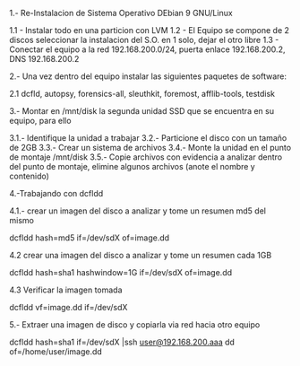 1.- Re-Instalacion de Sistema Operativo DEbian 9 GNU/Linux 

1.1 - Instalar todo en una particion con LVM
1.2 - El Equipo se compone de 2 discos seleccionar la instalacion del S.O. en 1 solo, dejar el otro libre
1.3 - Conectar el equipo a la red 192.168.200.0/24, puerta enlace 192.168.200.2, DNS 192.168.200.2

2.- Una vez dentro del equipo instalar las siguientes paquetes de software:

2.1 dcfld, autopsy, forensics-all, sleuthkit, foremost, afflib-tools, testdisk

3.- Montar en /mnt/disk la segunda unidad SSD que se encuentra en su equipo, para ello

3.1.- Identifique la unidad a trabajar
3.2.- Particione el disco con un tamaño de 2GB
3.3.- Crear un sistema de archivos
3.4.- Monte la unidad en el punto de montaje /mnt/disk
3.5.- Copie archivos con evidencia a analizar dentro del punto de montaje, elimine algunos archivos (anote el nombre y contenido)

4.-Trabajando con dcfldd

4.1.- crear un imagen del disco a analizar y tome un resumen md5 del mismo

dcfldd hash=md5 if=/dev/sdX of=image.dd

4.2 crear una imagen del disco a analizar y tome un resumen cada 1GB

dcfldd hash=sha1 hashwindow=1G if=/dev/sdX of=image.dd

4.3 Verificar la imagen tomada

dcfldd vf=image.dd if=/dev/sdX

5.- Extraer una imagen de disco y copiarla via red hacia otro equipo

dcfldd hash=sha1 if=/dev/sdX |ssh user@192.168.200.aaa dd of=/home/user/image.dd






